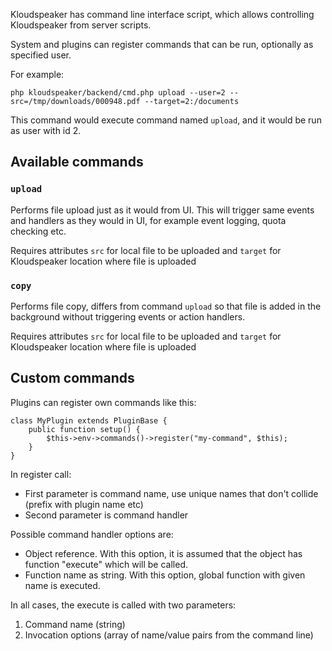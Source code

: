Kloudspeaker has command line interface script, which allows controlling Kloudspeaker from server scripts.

System and plugins can register commands that can be run, optionally as specified user.

For example:

    php kloudspeaker/backend/cmd.php upload --user=2 --src=/tmp/downloads/000948.pdf --target=2:/documents

This command would execute command named `upload`, and it would be run as user with id 2.

## Available commands

### `upload`

Performs file upload just as it would from UI. This will trigger same events and handlers as they would in UI, for example event logging, quota checking etc.

Requires attributes `src` for local file to be uploaded and `target` for Kloudspeaker location where file is uploaded

### `copy`

Performs file copy, differs from command `upload` so that file is added in the background without triggering events or action handlers.

Requires attributes `src` for local file to be uploaded and `target` for Kloudspeaker location where file is uploaded

## Custom commands

Plugins can register own commands like this:

	class MyPlugin extends PluginBase {
		public function setup() {
			$this->env->commands()->register("my-command", $this);
		}
	}

In register call:
* First parameter is command name, use unique names that don't collide (prefix with plugin name etc)
* Second parameter is command handler


Possible command handler options are:
* Object reference. With this option, it is assumed that the object has function "execute" which will be called.
* Function name as string. With this option, global function with given name is executed.

In all cases, the execute is called with two parameters:
1. Command name (string)
2. Invocation options (array of name/value pairs from the command line)